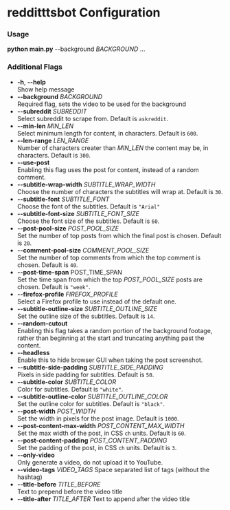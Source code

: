 # redditttsbot Configuration

### Usage
**python main.py** --background _BACKGROUND_ ...

### Additional Flags
* **-h**, **--help**  
  Show help message
* **--background** _BACKGROUND_  
  Required flag, sets the video to be used for the background
* **--subreddit** _SUBREDDIT_  
  Select subreddit to scrape from. Default is `askreddit`.
* **--min-len** _MIN\_LEN_  
  Select minimum length for content, in characters. Default is `600`.
* **--len-range** _LEN\_RANGE_  
    Number of characters creater than _MIN\_LEN_ the content may be, in characters. Default is `300`.
* **--use-post**  
    Enabling this flag uses the post for content, instead of a random comment.
* **--subtitle-wrap-width** _SUBTITLE\_WRAP\_WIDTH_  
    Choose the number of characters the subtitles will wrap at. Default is `30`.
* **--subtitle-font** _SUBTITLE\_FONT_  
    Choose the font of the subtitles. Default is `"Arial"`
* **--subtitle-font-size** _SUBTITLE\_FONT\_SIZE_  
    Choose the font size of the subtitles. Default is `60`.
* **--post-pool-size** _POST\_POOL\_SIZE_  
    Set the number of top posts from which the final post is chosen. Default is `20`.
* **--comment-pool-size** _COMMENT\_POOL\_SIZE_  
    Set the number of top comments from which the top comment is chosen. Default is `40`.
* **--post-time-span** POST_TIME_SPAN  
    Set the time span from which the top _POST\_POOL\_SIZE_ posts are chosen. Default is `"week"`.
* **--firefox-profile** _FIREFOX\_PROFILE_  
    Select a Firefox profile to use instead of the default one.
* **--subtitle-outline-size** _SUBTITLE\_OUTLINE\_SIZE_  
    Set the outline size of the subtitles. Default is `14`.
* **--random-cutout**  
    Enabling this flag takes a random portion of the background footage, rather than beginning at the start and truncating anything past the content.
* **--headless**  
    Enable this to hide browser GUI when taking the post screenshot.
* **--subtitle-side-padding** _SUBTITLE\_SIDE\_PADDING_  
    Pixels in side padding for subtitles. Default is `50`.
* **--subtitle-color** _SUBTITLE\_COLOR_  
    Color for subtitles. Default is `"white"`.
* **--subtitle-outline-color** _SUBTITLE\_OUTLINE\_COLOR_  
    Set the outline color for subtitles. Default is `"black"`.
* **--post-width** _POST\_WIDTH_  
    Set the width in pixels for the post image. Default is `1000`.
* **--post-content-max-width** _POST\_CONTENT\_MAX\_WIDTH_  
    Set the max width of the post, in CSS `ch` units. Default is `60`.
* **--post-content-padding** _POST\_CONTENT\_PADDING_  
    Set the padding of the post, in CSS `ch` units. Default is `3`.
* **--only-video**  
    Only generate a video, do not upload it to YouTube.
* **--video-tags** _VIDEO\_TAGS_
    Space separated list of tags (without the hashtag)
* **--title-before** _TITLE\_BEFORE_  
    Text to prepend before the video title
* **--title-after** _TITLE\_AFTER_
    Text to append after the video title
